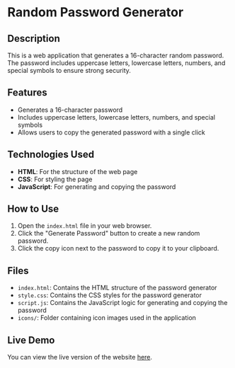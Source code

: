 # Random Password Generator

## Description

This is a web application that generates a 16-character random password. The password includes uppercase letters, lowercase letters, numbers, and special symbols to ensure strong security.

## Features

- Generates a 16-character password
- Includes uppercase letters, lowercase letters, numbers, and special symbols
- Allows users to copy the generated password with a single click

## Technologies Used

- **HTML**: For the structure of the web page
- **CSS**: For styling the page
- **JavaScript**: For generating and copying the password

## How to Use

1. Open the `index.html` file in your web browser.
2. Click the "Generate Password" button to create a new random password.
3. Click the copy icon next to the password to copy it to your clipboard.

## Files

- `index.html`: Contains the HTML structure of the password generator
- `style.css`: Contains the CSS styles for the password generator
- `script.js`: Contains the JavaScript logic for generating and copying the password
- `icons/`: Folder containing icon images used in the application

## Live Demo

You can view the live version of the website [here](https://generatepasswordsoni.netlify.app/).
